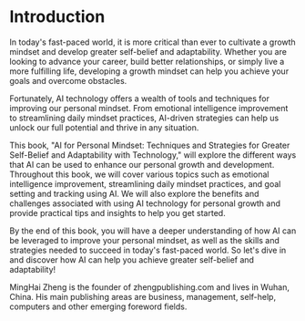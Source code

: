 # Introduction

In today's fast-paced world, it is more critical than ever to cultivate a growth mindset and develop greater self-belief and adaptability. Whether you are looking to advance your career, build better relationships, or simply live a more fulfilling life, developing a growth mindset can help you achieve your goals and overcome obstacles.

Fortunately, AI technology offers a wealth of tools and techniques for improving our personal mindset. From emotional intelligence improvement to streamlining daily mindset practices, AI-driven strategies can help us unlock our full potential and thrive in any situation.

This book, "AI for Personal Mindset: Techniques and Strategies for Greater Self-Belief and Adaptability with Technology," will explore the different ways that AI can be used to enhance our personal growth and development. Throughout this book, we will cover various topics such as emotional intelligence improvement, streamlining daily mindset practices, and goal setting and tracking using AI. We will also explore the benefits and challenges associated with using AI technology for personal growth and provide practical tips and insights to help you get started.

By the end of this book, you will have a deeper understanding of how AI can be leveraged to improve your personal mindset, as well as the skills and strategies needed to succeed in today's fast-paced world. So let's dive in and discover how AI can help you achieve greater self-belief and adaptability!

MingHai Zheng is the founder of zhengpublishing.com and lives in Wuhan, China. His main publishing areas are business, management, self-help, computers and other emerging foreword fields.
